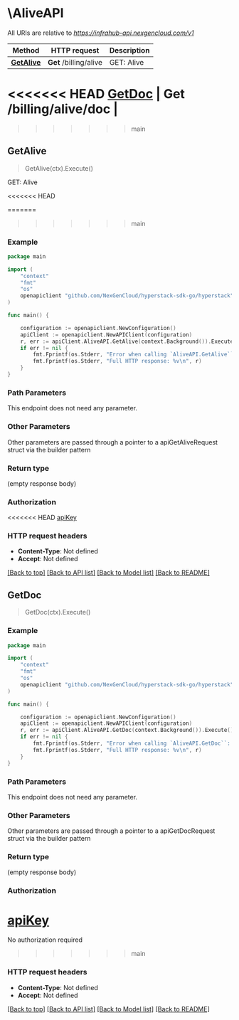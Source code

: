 # \AliveAPI

All URIs are relative to *https://infrahub-api.nexgencloud.com/v1*

Method | HTTP request | Description
------------- | ------------- | -------------
[**GetAlive**](AliveAPI.md#GetAlive) | **Get** /billing/alive | GET: Alive
<<<<<<< HEAD
[**GetDoc**](AliveAPI.md#GetDoc) | **Get** /billing/alive/doc | 
=======
>>>>>>> main



## GetAlive

> GetAlive(ctx).Execute()

GET: Alive

<<<<<<< HEAD


=======
>>>>>>> main
### Example

```go
package main

import (
	"context"
	"fmt"
	"os"
	openapiclient "github.com/NexGenCloud/hyperstack-sdk-go/hyperstack"
)

func main() {

	configuration := openapiclient.NewConfiguration()
	apiClient := openapiclient.NewAPIClient(configuration)
	r, err := apiClient.AliveAPI.GetAlive(context.Background()).Execute()
	if err != nil {
		fmt.Fprintf(os.Stderr, "Error when calling `AliveAPI.GetAlive``: %v\n", err)
		fmt.Fprintf(os.Stderr, "Full HTTP response: %v\n", r)
	}
}
```

### Path Parameters

This endpoint does not need any parameter.

### Other Parameters

Other parameters are passed through a pointer to a apiGetAliveRequest struct via the builder pattern


### Return type

 (empty response body)

### Authorization

<<<<<<< HEAD
[apiKey](../README.md#apiKey)

### HTTP request headers

- **Content-Type**: Not defined
- **Accept**: Not defined

[[Back to top]](#) [[Back to API list]](../README.md#documentation-for-api-endpoints)
[[Back to Model list]](../README.md#documentation-for-models)
[[Back to README]](../README.md)


## GetDoc

> GetDoc(ctx).Execute()



### Example

```go
package main

import (
	"context"
	"fmt"
	"os"
	openapiclient "github.com/NexGenCloud/hyperstack-sdk-go/hyperstack"
)

func main() {

	configuration := openapiclient.NewConfiguration()
	apiClient := openapiclient.NewAPIClient(configuration)
	r, err := apiClient.AliveAPI.GetDoc(context.Background()).Execute()
	if err != nil {
		fmt.Fprintf(os.Stderr, "Error when calling `AliveAPI.GetDoc``: %v\n", err)
		fmt.Fprintf(os.Stderr, "Full HTTP response: %v\n", r)
	}
}
```

### Path Parameters

This endpoint does not need any parameter.

### Other Parameters

Other parameters are passed through a pointer to a apiGetDocRequest struct via the builder pattern


### Return type

 (empty response body)

### Authorization

[apiKey](../README.md#apiKey)
=======
No authorization required
>>>>>>> main

### HTTP request headers

- **Content-Type**: Not defined
- **Accept**: Not defined

[[Back to top]](#) [[Back to API list]](../README.md#documentation-for-api-endpoints)
[[Back to Model list]](../README.md#documentation-for-models)
[[Back to README]](../README.md)

